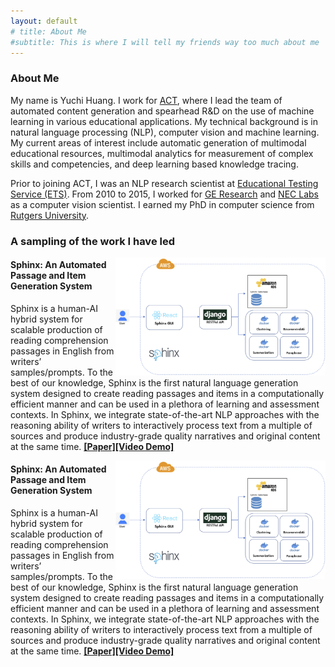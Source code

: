 ```yaml
---
layout: default
# title: About Me
#subtitle: This is where I will tell my friends way too much about me
---
```



### About Me

My name is Yuchi Huang. I work for [ACT](http://www.act.org), where I lead the team of automated content generation and spearhead R&D on the use of machine learning in various educational applications. My technical background is in natural language processing (NLP), computer vision and machine learning. My current areas of interest include automatic generation of multimodal educational resources, multimodal analytics for measurement of complex skills and competencies, and deep learning based knowledge tracing.


Prior to joining ACT, I was an NLP research scientist at [Educational Testing Service (ETS)](https://www.ets.org). From 2010 to 2015, I worked for [GE Research](https://www.ge.com/research/) and [NEC Labs](https://www.nec.com/en/global/rd/index.html) as a computer vision scientist. I earned my PhD in computer science from [Rutgers University](https://www.rutgers.edu).

### A sampling of the work I have led

<img align="right" src="/assets/img/sphinx_arch.jpg" style="width: 35vw; min-width: 33px;" />

#### Sphinx: An Automated Passage and Item Generation System

Sphinx is a human-AI hybrid system for scalable production of reading comprehension passages in English from writers’ samples/prompts. To the best of our knowledge, Sphinx is the first natural language generation system designed to create reading passages and items in a computationally efficient manner and can be used in a plethora of learning and assessment contexts. In Sphinx, we integrate state-of-the-art NLP approaches with the reasoning ability of writers to interactively process text from a multiple of sources and produce industry-grade quality narratives and original content at the same time.  [**[Paper]**](/assets/papers/LAK20.pdf)[**[Video Demo]**](https://www.youtube.com/watch?v=hTLzOsi_Vn8)

<img align="right" src="/assets/img/sphinx_arch.jpg" style="width: 35vw; min-width: 33px;" />

#### Sphinx: An Automated Passage and Item Generation System

Sphinx is a human-AI hybrid system for scalable production of reading comprehension passages in English from writers’ samples/prompts. To the best of our knowledge, Sphinx is the first natural language generation system designed to create reading passages and items in a computationally efficient manner and can be used in a plethora of learning and assessment contexts. In Sphinx, we integrate state-of-the-art NLP approaches with the reasoning ability of writers to interactively process text from a multiple of sources and produce industry-grade quality narratives and original content at the same time.  [**[Paper]**](/assets/papers/LAK20.pdf)[**[Video Demo]**](https://www.youtube.com/watch?v=hTLzOsi_Vn8)
